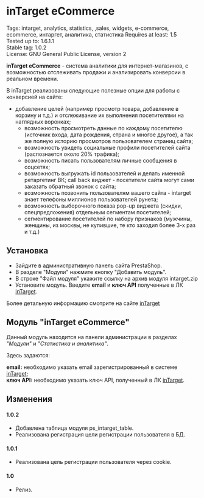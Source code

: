 # inTarget eCommerce

Tags: intarget, analytics, statistics, ,sales, widgets, e-commerce, ecommerce, интаргет, аналитика, статистика
Requires at least: 1.5  
Tested up to: 1.6.1.1  
Stable tag: 1.0.2  
License: GNU General Public License, version 2  

**inTarget eCommerce** - система аналитики для интернет-магазинов, с возможностью отслеживать продажи и анализировать конверсии в реальном времени.

В inTarget реализованы следующие полезные опции для работы с конверсией на сайте:
 - добавление целей (например просмотр товара, добавление в корзину и т.д.) и отслеживание их выполнения посетителями на наглядных воронках;
	- возможность просмотреть данные по каждому посетителю (источник входа, дата рождения, страна и многое другое), а так же полную историю просмотров пользователем страниц сайта;
	- возможность увидеть социальные профили посетителей сайта (распознается около 20% трафика);
	- возможность писать пользователям личные сообщения в соцсетях;
	- возможность выгружать id пользователей и делать именной ретаргетинг ВК;
	call back виджет - посетители сайта могут сами заказать обратный звонок с сайта;
	- возможность позвонить пользователям вашего сайта - intarget знает телефоны миллионов пользователей рунета;
	- возможность выборочного показа pop-up виджета (скидки, спецпредложения) отдельным сегментам посетителей;
	- сегментирование посетителей по набору признаков (мужчины, женщины, из москвы, не купившие, те кто заходил более 3-х раз и т.д.)

## Установка
 - Зайдите в административную панель сайта PrestaShop.
 - В разделе "Модули" нажмите кнопку "Добавить модуль".
 - В строке "Файл модуля" укажите ссылку на архив модуля intarget.zip
 - Установите модуль. Введите **email** и **ключ API** полученные в ЛК [inTarget](https://intarget.ru).

Более детальную информацию смотрите на сайте [inTarget](https://intarget.ru)

## Модуль "inTarget eCommerce"

Данный модуль находится на панели администрации в разделах *"Модули"* и *"Статистика и аналитика"*.

Здесь задаются:

**email:** необходимо указать email зарегистрированный в системе [inTarget](https://intarget.ru);  
**ключ API:** необходимо указать ключ API, полученный в ЛК [inTarget](https://intarget.ru).

## Изменения

#### 1.0.2
 - Добавлена таблица модуля ps_intarget_table.
 - Реализована регистрация цели регистрации пользователя в БД.

#### 1.0.1
 - Реализована цель регистрации пользователя через cookie.

#### 1.0
 * Релиз.
